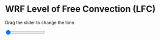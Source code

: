 <h1>WRF Level of Free Convection (LFC)</h1>
<p>Drag the slider to change the time</p>

<div class="slidecontainer">
<input oninput='setImage(this)' class="slider" type="range" min="0" max="37" value="0" step="1" />
<img id='img'/>
</div>

<script>
var img = document.getElementById('img');
var img_array = ['/assets/images/wrf/lc_wrfout_d01_2020-06-30_12:00:00.png',
'/assets/images/wrf/lc_wrfout_d01_2020-06-30_13:00:00.png',
'/assets/images/wrf/lc_wrfout_d01_2020-06-30_14:00:00.png',
'/assets/images/wrf/lc_wrfout_d01_2020-06-30_15:00:00.png',
'/assets/images/wrf/lc_wrfout_d01_2020-06-30_16:00:00.png',
'/assets/images/wrf/lc_wrfout_d01_2020-06-30_17:00:00.png',
'/assets/images/wrf/lc_wrfout_d01_2020-06-30_18:00:00.png',
'/assets/images/wrf/lc_wrfout_d01_2020-06-30_19:00:00.png',
'/assets/images/wrf/lc_wrfout_d01_2020-06-30_20:00:00.png',
'/assets/images/wrf/lc_wrfout_d01_2020-06-30_21:00:00.png',
'/assets/images/wrf/lc_wrfout_d01_2020-06-30_22:00:00.png',
'/assets/images/wrf/lc_wrfout_d01_2020-06-30_23:00:00.png',
'/assets/images/wrf/lc_wrfout_d01_2020-07-01_00:00:00.png',
'/assets/images/wrf/lc_wrfout_d01_2020-07-01_01:00:00.png',
'/assets/images/wrf/lc_wrfout_d01_2020-07-01_02:00:00.png',
'/assets/images/wrf/lc_wrfout_d01_2020-07-01_03:00:00.png',
'/assets/images/wrf/lc_wrfout_d01_2020-07-01_04:00:00.png',
'/assets/images/wrf/lc_wrfout_d01_2020-07-01_05:00:00.png',
'/assets/images/wrf/lc_wrfout_d01_2020-07-01_06:00:00.png',
'/assets/images/wrf/lc_wrfout_d01_2020-07-01_07:00:00.png',
'/assets/images/wrf/lc_wrfout_d01_2020-07-01_08:00:00.png',
'/assets/images/wrf/lc_wrfout_d01_2020-07-01_09:00:00.png',
'/assets/images/wrf/lc_wrfout_d01_2020-07-01_10:00:00.png',
'/assets/images/wrf/lc_wrfout_d01_2020-07-01_11:00:00.png',
'/assets/images/wrf/lc_wrfout_d01_2020-07-01_12:00:00.png',
'/assets/images/wrf/lc_wrfout_d01_2020-07-01_13:00:00.png',
'/assets/images/wrf/lc_wrfout_d01_2020-07-01_14:00:00.png',
'/assets/images/wrf/lc_wrfout_d01_2020-07-01_15:00:00.png',
'/assets/images/wrf/lc_wrfout_d01_2020-07-01_16:00:00.png',
'/assets/images/wrf/lc_wrfout_d01_2020-07-01_17:00:00.png',
'/assets/images/wrf/lc_wrfout_d01_2020-07-01_18:00:00.png',
'/assets/images/wrf/lc_wrfout_d01_2020-07-01_19:00:00.png',
'/assets/images/wrf/lc_wrfout_d01_2020-07-01_20:00:00.png',
'/assets/images/wrf/lc_wrfout_d01_2020-07-01_21:00:00.png',
'/assets/images/wrf/lc_wrfout_d01_2020-07-01_22:00:00.png',
'/assets/images/wrf/lc_wrfout_d01_2020-07-01_23:00:00.png',
'/assets/images/wrf/lc_wrfout_d01_2020-07-02_00:00:00.png',];
function setImage(obj)
{
        var value = obj.value;
        img.src = img_array[value];

}
</script>
